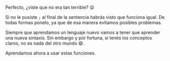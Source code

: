 Perfecto, ¿viste que no era tan terrible? :stuck_out_tongue_winking_eye:

Si no le pusiste `;` al final de la sentencia habrás visto que funciona igual. De todas formas ponelo, ya que de esa manera evitamos posibles problemas.

Siempre que aprendamos un lenguaje nuevo vamos a tener que aprender una nueva sintaxis. Sin embargo y por fortuna, si tenés los conceptos claros, no es nada del otro mundo :smile:.

Aprendamos ahora a usar estas funciones. 